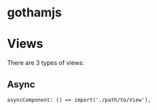 # gothamjs

# Views

There are 3 types of views:

## Async

```
asyncComponent: () => import('./path/to/View'),
```